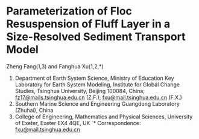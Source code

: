 # Parameterization of Floc Resuspension of Fluff Layer in a Size-Resolved Sediment Transport Model

Zheng Fang(1,3) and Fanghua Xu(1,2,*)

1. Department of Earth System Science, Ministry of Education Key Laboratory for Earth System Modeling, Institute for Global Change Studies, Tsinghua University, Beijing 100084, China; fz17@mails.tsinghua.edu.cn (Z.F.); fxu@mail.tsinghua.edu.cn (F.X.)
2. Southern Marine Science and Engineering Guangdong Laboratory (Zhuhai), China
3. College of Engineering, Mathematics and Physical Sciences, University of Exeter, Exeter EX4 4QE, UK 
`*  Correspondence: fxu@mail.tsinghua.edu.cn
